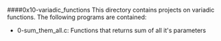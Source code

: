 ####0x10-variadic_functions
This directory contains projects on variadic functions.
The following programs are contained:
* 0-sum_them_all.c: Functions that returns sum of all it's parameters

